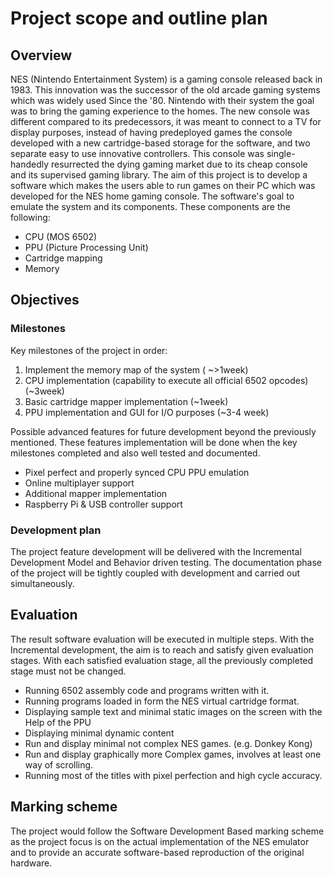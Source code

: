 # Project scope and outline plan

## Overview
NES (Nintendo Entertainment System) is a gaming console released back in 1983. This innovation was the successor of the old arcade gaming systems which was widely used Since the '80. Nintendo with their system the goal was to bring the gaming experience to the homes. The new console was different compared to its predecessors, it was meant to connect to a TV for display purposes, instead of having predeployed games the console developed with a new cartridge-based storage for the software, and two separate easy to use innovative controllers.
This console was single-handedly resurrected the dying gaming market due to its cheap console and its supervised gaming library.
The aim of this project is to develop a software which makes the users able to run games on their PC which was developed for the NES home gaming console. The software's goal to emulate the system and its components. These components are the following:

* CPU (MOS 6502)
* PPU (Picture Processing Unit)
* Cartridge mapping
* Memory

## Objectives

### Milestones

Key milestones of the project in order:

1. Implement the memory map of the system ( ~>1week)
2. CPU implementation (capability to execute all official 6502 opcodes) (~3week)
3. Basic cartridge mapper implementation (~1week)
4. PPU implementation and GUI for I/O purposes (~3-4 week)

Possible advanced features for future development beyond the previously mentioned.
These features implementation will be done when the key milestones completed and also well tested and documented.

* Pixel perfect and properly synced CPU PPU emulation
* Online multiplayer support
* Additional mapper implementation
* Raspberry Pi & USB controller support

### Development plan

The project feature development will be delivered with the Incremental Development Model and Behavior driven testing.
The documentation phase of the project will be tightly coupled with development and carried out simultaneously.

## Evaluation

The result software evaluation will be executed in multiple steps. With the Incremental development, the aim is to reach and satisfy given evaluation stages. With each satisfied evaluation stage, all the previously completed stage must not be changed.

* Running 6502 assembly code and programs written with it.
* Running programs loaded in form the NES virtual cartridge format.
* Displaying sample text and minimal static images on the screen with the Help of the PPU
* Displaying minimal dynamic content
* Run and display minimal not complex NES games. (e.g. Donkey Kong)
* Run and display graphically more Complex games, involves at least one way of scrolling.
* Running most of the titles with pixel perfection and high cycle accuracy.

## Marking scheme

The project would follow the Software Development Based marking scheme as the project focus is on the actual implementation of the NES emulator and to provide an accurate software-based reproduction of the original hardware. 


